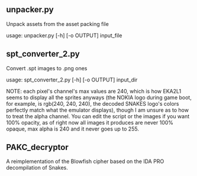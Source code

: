## unpacker.py

Unpack assets from the asset packing file   

usage: unpacker.py [-h] [-o OUTPUT] input_file   

## spt_converter_2.py

Convert .spt images to .png ones   

usage: spt_converter_2.py [-h] [-o OUTPUT] input_dir   

NOTE: each pixel's channel's max values are 240, which is how EKA2L1 seems to display all the sprites anyways (the NOKIA logo during game boot, for example, is rgb(240, 240, 240), the decoded SNAKES logo's colors perfectly match what the emulator displays), though I am unsure as to how to treat the alpha channel. You can edit the script or the images if you want 100% opacity, as of right now all images it produces are never 100% opaque, max alpha is 240 and it never goes up to 255.

## PAKC_decryptor

A reimplementation of the Blowfish cipher based on the IDA PRO decompilation of Snakes. 